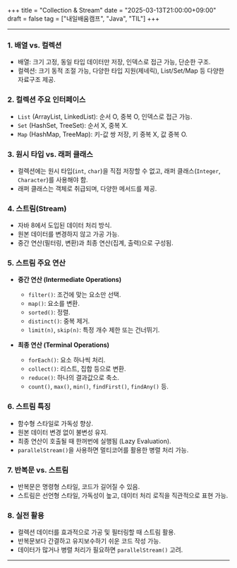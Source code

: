 +++
title = "Collection & Stream"
date = "2025-03-13T21:00:00+09:00"
draft = false
tag = ["내일배움캠프", "Java", "TIL"]
+++

---

### **1. 배열 vs. 컬렉션**
- 배열: 크기 고정, 동일 타입 데이터만 저장, 인덱스로 접근 가능, 단순한 구조.
- 컬렉션: 크기 동적 조절 가능, 다양한 타입 지원(제네릭), List/Set/Map 등 다양한 자료구조 제공.

### **2. 컬렉션 주요 인터페이스**
- `List` (ArrayList, LinkedList): 순서 O, 중복 O, 인덱스로 접근 가능.
- `Set` (HashSet, TreeSet): 순서 X, 중복 X.
- `Map` (HashMap, TreeMap): 키-값 쌍 저장, 키 중복 X, 값 중복 O.

### **3. 원시 타입 vs. 래퍼 클래스**
- 컬렉션에는 원시 타입(`int`, `char`)을 직접 저장할 수 없고, 래퍼 클래스(`Integer`, `Character`)를 사용해야 함.
- 래퍼 클래스는 객체로 취급되며, 다양한 메서드를 제공.

### **4. 스트림(Stream)**
- 자바 8에서 도입된 데이터 처리 방식.
- 원본 데이터를 변경하지 않고 가공 가능.
- 중간 연산(필터링, 변환)과 최종 연산(집계, 출력)으로 구성됨.

### **5. 스트림 주요 연산**
- **중간 연산 (Intermediate Operations)**
  - `filter()`: 조건에 맞는 요소만 선택.
  - `map()`: 요소를 변환.
  - `sorted()`: 정렬.
  - `distinct()`: 중복 제거.
  - `limit(n)`, `skip(n)`: 특정 개수 제한 또는 건너뛰기.

- **최종 연산 (Terminal Operations)**
  - `forEach()`: 요소 하나씩 처리.
  - `collect()`: 리스트, 집합 등으로 변환.
  - `reduce()`: 하나의 결과값으로 축소.
  - `count()`, `max()`, `min()`, `findFirst()`, `findAny()` 등.

### **6. 스트림 특징**
- 함수형 스타일로 가독성 향상.
- 원본 데이터 변경 없이 불변성 유지.
- 최종 연산이 호출될 때 한꺼번에 실행됨 (Lazy Evaluation).
- `parallelStream()`을 사용하면 멀티코어를 활용한 병렬 처리 가능.

### **7. 반복문 vs. 스트림**
- 반복문은 명령형 스타일, 코드가 길어질 수 있음.
- 스트림은 선언형 스타일, 가독성이 높고, 데이터 처리 로직을 직관적으로 표현 가능.

### **8. 실전 활용**
- 컬렉션 데이터를 효과적으로 가공 및 필터링할 때 스트림 활용.
- 반복문보다 간결하고 유지보수하기 쉬운 코드 작성 가능.
- 데이터가 많거나 병렬 처리가 필요하면 `parallelStream()` 고려.

---